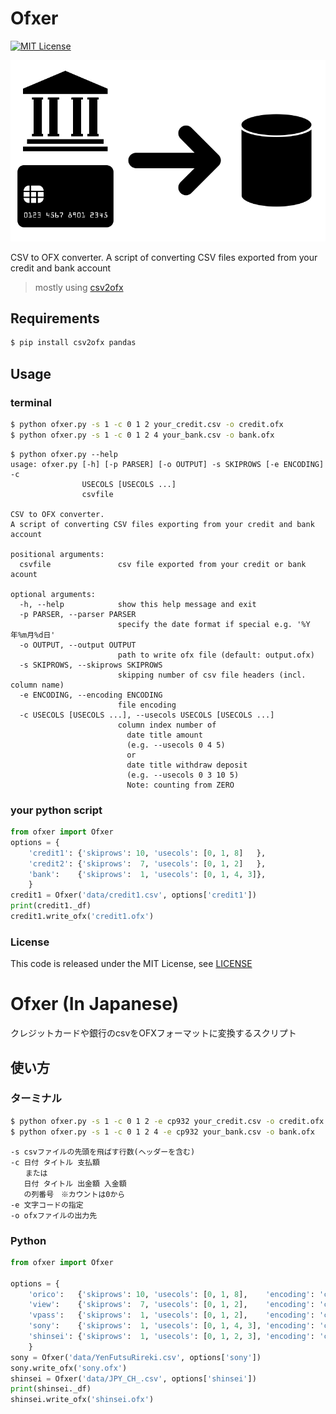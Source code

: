 # Ofxer

[![MIT License](http://img.shields.io/badge/license-MIT-blue.svg?style=flat)](LICENSE)

![](./ofxer.png)

CSV to OFX converter.
A script of converting CSV files exported from your credit and bank account

> mostly using [csv2ofx](https://github.com/reubano/csv2ofx)

## Requirements
```sh
$ pip install csv2ofx pandas
```

## Usage
### terminal
```sh
$ python ofxer.py -s 1 -c 0 1 2 your_credit.csv -o credit.ofx
$ python ofxer.py -s 1 -c 0 1 2 4 your_bank.csv -o bank.ofx
```

```
$ python ofxer.py --help
usage: ofxer.py [-h] [-p PARSER] [-o OUTPUT] -s SKIPROWS [-e ENCODING] -c
                USECOLS [USECOLS ...]
                csvfile

CSV to OFX converter.
A script of converting CSV files exporting from your credit and bank account

positional arguments:
  csvfile               csv file exported from your credit or bank acount

optional arguments:
  -h, --help            show this help message and exit
  -p PARSER, --parser PARSER
                        specify the date format if special e.g. '%Y年%m月%d日'
  -o OUTPUT, --output OUTPUT
                        path to write ofx file (default: output.ofx)
  -s SKIPROWS, --skiprows SKIPROWS
                        skipping number of csv file headers (incl. column name)
  -e ENCODING, --encoding ENCODING
                        file encoding
  -c USECOLS [USECOLS ...], --usecols USECOLS [USECOLS ...]
                        column index number of
                          date title amount
                          (e.g. --usecols 0 4 5)
                          or
                          date title withdraw deposit
                          (e.g. --usecols 0 3 10 5)
                          Note: counting from ZERO
```

### your python script
```python
from ofxer import Ofxer
options = {
    'credit1': {'skiprows': 10, 'usecols': [0, 1, 8]   },
    'credit2': {'skiprows':  7, 'usecols': [0, 1, 2]   },
    'bank':    {'skiprows':  1, 'usecols': [0, 1, 4, 3]},
    }
credit1 = Ofxer('data/credit1.csv', options['credit1'])
print(credit1._df)
credit1.write_ofx('credit1.ofx')
```

### License
This code is released under the MIT License, see [LICENSE](LICENSE)


# Ofxer (In Japanese)

クレジットカードや銀行のcsvをOFXフォーマットに変換するスクリプト

## 使い方
### ターミナル
```sh
$ python ofxer.py -s 1 -c 0 1 2 -e cp932 your_credit.csv -o credit.ofx
$ python ofxer.py -s 1 -c 0 1 2 4 -e cp932 your_bank.csv -o bank.ofx
```

```
-s csvファイルの先頭を飛ばす行数(ヘッダーを含む)
-c 日付 タイトル 支払額
　　または
   日付 タイトル 出金額 入金額
   の列番号　※カウントは0から
-e 文字コードの指定
-o ofxファイルの出力先
```

### Python
```python
from ofxer import Ofxer

options = {
    'orico':   {'skiprows': 10, 'usecols': [0, 1, 8],    'encoding': 'cp932'},
    'view':    {'skiprows':  7, 'usecols': [0, 1, 2],    'encoding': 'cp932'},
    'vpass':   {'skiprows':  1, 'usecols': [0, 1, 2],    'encoding': 'cp932'},
    'sony':    {'skiprows':  1, 'usecols': [0, 1, 4, 3], 'encoding': 'cp932'},
    'shinsei': {'skiprows':  1, 'usecols': [0, 1, 2, 3], 'encoding': 'cp932'},
    }
sony = Ofxer('data/YenFutsuRireki.csv', options['sony'])
sony.write_ofx('sony.ofx')
shinsei = Ofxer('data/JPY_CH_.csv', options['shinsei'])
print(shinsei._df)
shinsei.write_ofx('shinsei.ofx')
```

